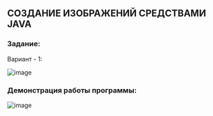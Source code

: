 ## СОЗДАНИЕ ИЗОБРАЖЕНИЙ СРЕДСТВАМИ JAVA

### Задание:

Вариант - 1:

![image](https://user-images.githubusercontent.com/90133237/224476802-bdf13fad-da47-4a93-9fcc-e0e47279cdb3.png)

### Демонстрация работы программы:

![image](https://user-images.githubusercontent.com/90133237/224486123-c30a212a-fb30-4348-84bc-7b9452d7e878.png)
